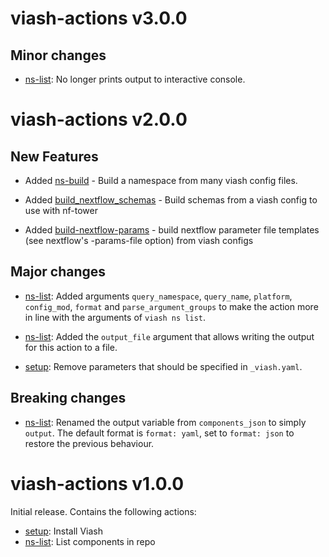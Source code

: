 # viash-actions v3.0.0

## Minor changes

* [ns-list](ns-list): No longer prints output to interactive console.

# viash-actions v2.0.0

## New Features

* Added [ns-build](ns-build) - Build a namespace from many viash config files.

* Added [build_nextflow_schemas](build_nextflow_schemas) - Build schemas from a viash config to use with nf-tower

* Added [build-nextflow-params](build-nextflow-params) - build nextflow parameter file templates (see nextflow's -params-file option) from viash configs

## Major changes

* [ns-list](ns-list): Added arguments `query_namespace`, `query_name`, `platform`,
  `config_mod`, `format` and `parse_argument_groups` to make the action more in line with the
  arguments of `viash ns list`.

* [ns-list](ns-list): Added the `output_file` argument that allows writing the output for this action to a file.

* [setup](setup): Remove parameters that should be specified in `_viash.yaml`.

## Breaking changes

* [ns-list](ns-list): Renamed the output variable from `components_json` to simply `output`.
  The default format is `format: yaml`, set to `format: json` to restore the previous
  behaviour.

# viash-actions v1.0.0

Initial release. Contains the following actions:

* [setup](setup): Install Viash
* [ns-list](ns-list): List components in repo